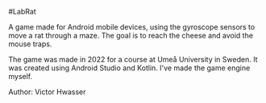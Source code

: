 #LabRat

A game made for Android mobile devices, using the gyroscope sensors to move a rat through a maze. The goal is to reach the cheese and avoid the mouse traps.

The game was made in 2022 for a course at Umeå University in Sweden. It was created using Android Studio and Kotlin. I've made the game engine myself. 

Author: Victor Hwasser
